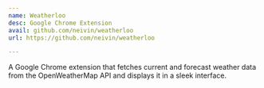 ```yaml
---
name: Weatherloo
desc: Google Chrome Extension
avail: github.com/neivin/weatherloo
url: https://github.com/neivin/weatherloo

---
```


A Google Chrome extension that fetches current and forecast weather data from the OpenWeatherMap API and displays it in a sleek interface.